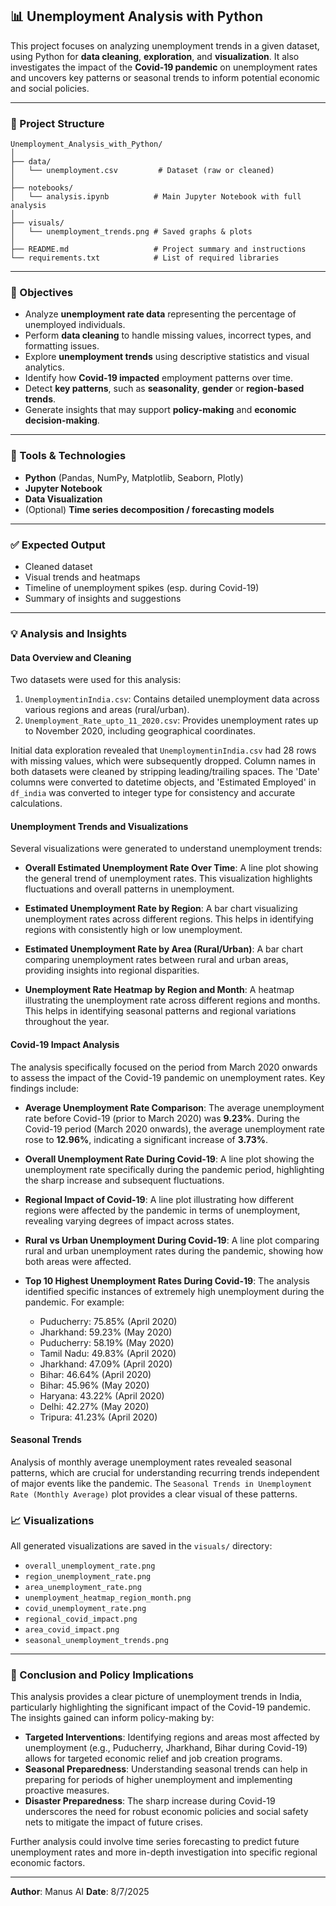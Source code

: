 ## 📊 Unemployment Analysis with Python

This project focuses on analyzing unemployment trends in a given dataset, using Python for **data cleaning**, **exploration**, and **visualization**. It also investigates the impact of the **Covid‑19 pandemic** on unemployment rates and uncovers key patterns or seasonal trends to inform potential economic and social policies.

---

### 📁 Project Structure

```
Unemployment_Analysis_with_Python/
│
├── data/
│   └── unemployment.csv         # Dataset (raw or cleaned)
│
├── notebooks/
│   └── analysis.ipynb          # Main Jupyter Notebook with full analysis
│
├── visuals/
│   └── unemployment_trends.png # Saved graphs & plots
│
├── README.md                   # Project summary and instructions
└── requirements.txt            # List of required libraries
```

---

### 🧪 Objectives

* Analyze **unemployment rate data** representing the percentage of unemployed individuals.
* Perform **data cleaning** to handle missing values, incorrect types, and formatting issues.
* Explore **unemployment trends** using descriptive statistics and visual analytics.
* Identify how **Covid-19 impacted** employment patterns over time.
* Detect **key patterns**, such as **seasonality**, **gender** or **region-based trends**.
* Generate insights that may support **policy-making** and **economic decision-making**.

---

### 📌 Tools & Technologies

* **Python** (Pandas, NumPy, Matplotlib, Seaborn, Plotly)
* **Jupyter Notebook**
* **Data Visualization**
* (Optional) **Time series decomposition / forecasting models**

---

### ✅ Expected Output

* Cleaned dataset
* Visual trends and heatmaps
* Timeline of unemployment spikes (esp. during Covid-19)
* Summary of insights and suggestions

---

### 💡 Analysis and Insights

#### Data Overview and Cleaning

Two datasets were used for this analysis:

1.  `UnemploymentinIndia.csv`: Contains detailed unemployment data across various regions and areas (rural/urban).
2.  `Unemployment_Rate_upto_11_2020.csv`: Provides unemployment rates up to November 2020, including geographical coordinates.

Initial data exploration revealed that `UnemploymentinIndia.csv` had 28 rows with missing values, which were subsequently dropped. Column names in both datasets were cleaned by stripping leading/trailing spaces. The 'Date' columns were converted to datetime objects, and 'Estimated Employed' in `df_india` was converted to integer type for consistency and accurate calculations.

#### Unemployment Trends and Visualizations

Several visualizations were generated to understand unemployment trends:

*   **Overall Estimated Unemployment Rate Over Time**: A line plot showing the general trend of unemployment rates. This visualization highlights fluctuations and overall patterns in unemployment.

*   **Estimated Unemployment Rate by Region**: A bar chart visualizing unemployment rates across different regions. This helps in identifying regions with consistently high or low unemployment.

*   **Estimated Unemployment Rate by Area (Rural/Urban)**: A bar chart comparing unemployment rates between rural and urban areas, providing insights into regional disparities.

*   **Unemployment Rate Heatmap by Region and Month**: A heatmap illustrating the unemployment rate across different regions and months. This helps in identifying seasonal patterns and regional variations throughout the year.

#### Covid-19 Impact Analysis

The analysis specifically focused on the period from March 2020 onwards to assess the impact of the Covid-19 pandemic on unemployment rates. Key findings include:

*   **Average Unemployment Rate Comparison**: The average unemployment rate before Covid-19 (prior to March 2020) was **9.23%**. During the Covid-19 period (March 2020 onwards), the average unemployment rate rose to **12.96%**, indicating a significant increase of **3.73%**.

*   **Overall Unemployment Rate During Covid-19**: A line plot showing the unemployment rate specifically during the pandemic period, highlighting the sharp increase and subsequent fluctuations.

*   **Regional Impact of Covid-19**: A line plot illustrating how different regions were affected by the pandemic in terms of unemployment, revealing varying degrees of impact across states.

*   **Rural vs Urban Unemployment During Covid-19**: A line plot comparing rural and urban unemployment rates during the pandemic, showing how both areas were affected.

*   **Top 10 Highest Unemployment Rates During Covid-19**: The analysis identified specific instances of extremely high unemployment during the pandemic. For example:
    *   Puducherry: 75.85% (April 2020)
    *   Jharkhand: 59.23% (May 2020)
    *   Puducherry: 58.19% (May 2020)
    *   Tamil Nadu: 49.83% (April 2020)
    *   Jharkhand: 47.09% (April 2020)
    *   Bihar: 46.64% (April 2020)
    *   Bihar: 45.96% (May 2020)
    *   Haryana: 43.22% (April 2020)
    *   Delhi: 42.27% (May 2020)
    *   Tripura: 41.23% (April 2020)

#### Seasonal Trends

Analysis of monthly average unemployment rates revealed seasonal patterns, which are crucial for understanding recurring trends independent of major events like the pandemic. The `Seasonal Trends in Unemployment Rate (Monthly Average)` plot provides a clear visual of these patterns.

### 📈 Visualizations

All generated visualizations are saved in the `visuals/` directory:

*   `overall_unemployment_rate.png`
*   `region_unemployment_rate.png`
*   `area_unemployment_rate.png`
*   `unemployment_heatmap_region_month.png`
*   `covid_unemployment_rate.png`
*   `regional_covid_impact.png`
*   `area_covid_impact.png`
*   `seasonal_unemployment_trends.png`

---

### 🚀 Conclusion and Policy Implications

This analysis provides a clear picture of unemployment trends in India, particularly highlighting the significant impact of the Covid-19 pandemic. The insights gained can inform policy-making by:

*   **Targeted Interventions**: Identifying regions and areas most affected by unemployment (e.g., Puducherry, Jharkhand, Bihar during Covid-19) allows for targeted economic relief and job creation programs.
*   **Seasonal Preparedness**: Understanding seasonal trends can help in preparing for periods of higher unemployment and implementing proactive measures.
*   **Disaster Preparedness**: The sharp increase during Covid-19 underscores the need for robust economic policies and social safety nets to mitigate the impact of future crises.

Further analysis could involve time series forecasting to predict future unemployment rates and more in-depth investigation into specific regional economic factors.

---

**Author**: Manus AI
**Date**: 8/7/2025


